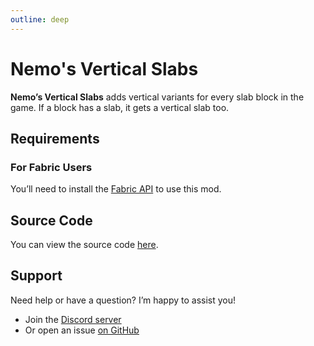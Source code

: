 ```yaml
---
outline: deep
---
```


# Nemo's Vertical Slabs

**Nemo’s Vertical Slabs** adds vertical variants for every slab block in the game. If a block has a slab, it gets a vertical slab too.

<!--@include: @/../templates/minecraft-note.md-->

## Requirements

### For Fabric Users

You’ll need to install the [Fabric API](https://www.curseforge.com/minecraft/mc-mods/fabric-api) to use this mod.

## Source Code

You can view the source code [here](https://github.com/NemoNotFound/NemosVerticalSlabs).

## Support

Need help or have a question? I’m happy to assist you!

- Join the [Discord server](https://discord.com/invite/yxs9dga)
- Or open an issue [on GitHub](https://github.com/NemoNotFound/NemosVerticalSlabs/issues)
